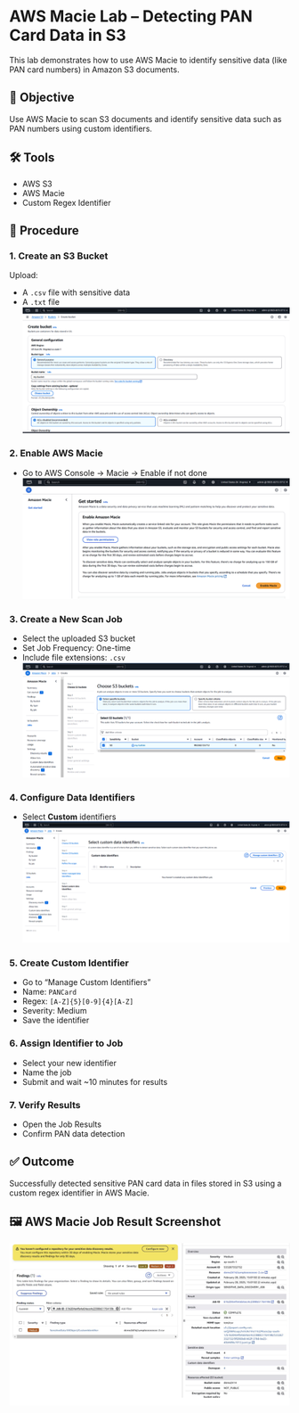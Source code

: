 # AWS Macie Lab – Detecting PAN Card Data in S3

This lab demonstrates how to use AWS Macie to identify sensitive data (like PAN card numbers) in Amazon S3 documents.

## 🧠 Objective
Use AWS Macie to scan S3 documents and identify sensitive data such as PAN numbers using custom identifiers.

## 🛠️ Tools
- AWS S3  
- AWS Macie  
- Custom Regex Identifier  

## 📝 Procedure

### 1. Create an S3 Bucket
Upload:
- A `.csv` file with sensitive data  
- A `.txt` file  
![](images/step1.png)

### 2. Enable AWS Macie
- Go to AWS Console → Macie → Enable if not done
![](images/step2.png)


### 3. Create a New Scan Job
- Select the uploaded S3 bucket  
- Set Job Frequency: One-time  
- Include file extensions: `.csv`  
![](images/step3.png)

### 4. Configure Data Identifiers
- Select **Custom** identifiers
![](images/step4.png)


### 5. Create Custom Identifier
- Go to “Manage Custom Identifiers”
- Name: `PANCard`
- Regex: `[A-Z]{5}[0-9]{4}[A-Z]`  
- Severity: Medium  
- Save the identifier  

### 6. Assign Identifier to Job
- Select your new identifier  
- Name the job  
- Submit and wait ~10 minutes for results  

### 7. Verify Results
- Open the Job Results  
- Confirm PAN data detection  

## ✅ Outcome
Successfully detected sensitive PAN card data in files stored in S3 using a custom regex identifier in AWS Macie.

## 🖼️ AWS Macie Job Result Screenshot

![Macie Result](macie-job-result.png)


